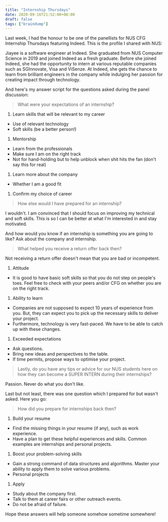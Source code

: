 ```yaml
---
title: "Internship Thursdays"
date: 2020-09-16T21:52:00+08:00
draft: false
tags: ["braindump"]
---
```

Last week, I had the honour to be one of the panellists for NUS CFG Internship Thursdays featuring Indeed. This is the profile I shared with NUS:

Jiayee is a software engineer at Indeed. She graduated from NUS Computer Science in 2019 and joined Indeed as a fresh graduate. Before she joined Indeed, she had the opportunity to intern at various reputable companies such as SGInnovate, Visa and ViSenze. At Indeed, she gets the chance to learn from brilliant engineers in the company while indulging her passion for creating impact through technology.

And here's my answer script for the questions asked during the panel discussion:

> What were your expectations of an internship?

1. Learn skills that will be relevant to my career
 - Use of relevant technology
 - Soft skills (be a better person!)
1. Mentorship
 - Learn from the professionals
 - Make sure I am on the right track
 - Not for hand-holding but to help unblock when shit hits the fan (don't say this for real)
1. Learn more about the company
 - Whether I am a good fit
1. Confirm my choice of career

> How else would I have prepared for an internship?

I wouldn't. I am convinced that I should focus on improving my technical and soft skills. This is so I can be better at what I'm interested in and stay motivated.

And how would you know if an internship is something you are going to like? Ask about the company and internship.

> What helped you receive a return offer back then?

Not receiving a return offer doesn't mean that you are bad or incompetent.

1. Attitude
 - It is good to have basic soft skills so that you do not step on people's toes. Feel free to check with your peers and/or CFG on whether you are on the right track.
1. Ability to learn
 - Companies are not supposed to expect 10 years of experience from you. But, they can expect you to pick up the necessary skills to deliver your project.
 - Furthermore, technology is very fast-paced. We have to be able to catch up with these changes.
1. Exceeded expectations
 - Ask questions.
 - Bring new ideas and perspectives to the table.
 - If time permits, propose ways to optimise your project.

> Lastly, do you have any tips or advice for our NUS students here on how they can become a SUPER INTERN during their internships?

Passion. Never do what you don't like.

Last but not least, there was one question which I prepared for but wasn't asked. Here you go:

> How did you prepare for internships back then?

1. Build your resume
 - Find the missing things in your resume (if any), such as work experience.
 - Have a plan to get these helpful experiences and skills. Common examples are internships and personal projects.
1. Boost your problem-solving skills
 - Gain a strong command of data structures and algorithms. Master your ability to apply them to solve various problems.
 - Personal projects
1. Apply
 - Study about the company first.
 - Talk to them at career fairs or other outreach events.
 - Do not be afraid of failure.

Hope these answers will help someone somehow sometime somewhere!
